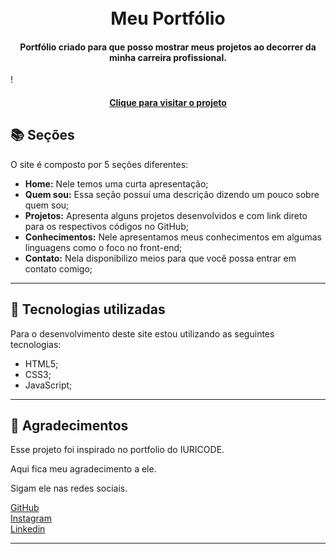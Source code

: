 <h1 align="center">
  <br>Meu Portfólio
</h1>

<h4 align="center">
  Portfólio criado para que posso mostrar meus projetos ao decorrer da minha carreira profissional.
</h4>

!<!-- [Resultado final do projeto](assets/images/preview.png) -->

<h4 align="center"><a href="https://abraaowendel.github.io/Portfolio/" target="_blank">Clique para visitar o projeto</a></h4>

## 📚 Seções

O site é composto por 5 seções diferentes:

- **Home:** Nele temos uma curta apresentação;
- **Quem sou:** Essa seção possuí uma descrição dizendo um pouco sobre quem sou;
- **Projetos:** Apresenta alguns projetos desenvolvidos e com link direto para os respectivos códigos no GitHub;
- **Conhecimentos:** Nele apresentamos meus conhecimentos em algumas linguagens como o foco no front-end;
- **Contato:** Nela disponibilizo meios para que você possa entrar em contato comigo;

---

## 💼 Tecnologias utilizadas

Para o desenvolvimento deste site estou utilizando as seguintes tecnologias:

- HTML5;
- CSS3;
- JavaScript;

---

## 🙏 Agradecimentos

Esse projeto foi inspirado no portfolio do IURICODE.

Aqui fica meu agradecimento a ele.

Sigam ele nas redes sociais.

<a href="https://github.com/iuricode">GitHub</a> <br>
<a href="https://www.instagram.com/iuricode/">Instagram</a><br>
<a href="https://www.linkedin.com/in/iuricode">Linkedin</a>

---
